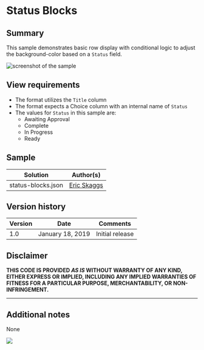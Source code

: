 # Status Blocks

## Summary

This sample demonstrates basic row display with conditional logic to adjust the background-color based on a `Status` field.

![screenshot of the sample](./assets/screenshot.png)

## View requirements
- The format utilizes the `Title` column
- The format expects a Choice column with an internal name of `Status`
- The values for `Status` in this sample are:
    - Awaiting Approval
    - Complete
    - In Progress
    - Ready

## Sample

Solution|Author(s)
--------|---------
status-blocks.json | [Eric Skaggs](https://github.com/skaggej)

## Version history

Version | Date | Comments
------- | ---- | --------
1.0 | January 18, 2019 | Initial release

## Disclaimer

**THIS CODE IS PROVIDED *AS IS* WITHOUT WARRANTY OF ANY KIND, EITHER EXPRESS OR IMPLIED, INCLUDING ANY IMPLIED WARRANTIES OF FITNESS FOR A PARTICULAR PURPOSE, MERCHANTABILITY, OR NON-INFRINGEMENT.**

---

## Additional notes
None

<img src="https://pnptelemetry.azurewebsites.net/list-formatting/view-samples/status-blocks" />
